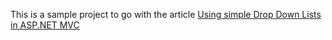 This is a sample project to go with the article [Using simple Drop Down Lists in ASP.NET MVC][1]

[1]:nimblegecko.com/using-simple-drop-down-lists-in-ASP-NET-MVC/
